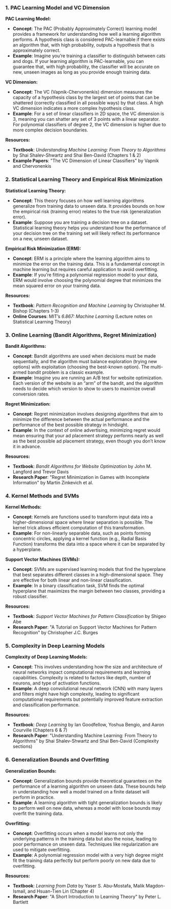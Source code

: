 ### 1. PAC Learning Model and VC Dimension

**PAC Learning Model:**
- **Concept**: The PAC (Probably Approximately Correct) learning model provides a framework for understanding how well a learning algorithm performs. A hypothesis class is considered PAC-learnable if there exists an algorithm that, with high probability, outputs a hypothesis that is approximately correct.
- **Example**: Imagine you’re training a classifier to distinguish between cats and dogs. If your learning algorithm is PAC-learnable, you can guarantee that, with high probability, the classifier will be accurate on new, unseen images as long as you provide enough training data.

**VC Dimension:**
- **Concept**: The VC (Vapnik-Chervonenkis) dimension measures the capacity of a hypothesis class by the largest set of points that can be shattered (correctly classified in all possible ways) by that class. A high VC dimension indicates a more complex hypothesis class.
- **Example**: For a set of linear classifiers in 2D space, the VC dimension is 3, meaning you can shatter any set of 3 points with a linear separator. For polynomial classifiers of degree 2, the VC dimension is higher due to more complex decision boundaries.

**Resources:**
- **Textbook**: *Understanding Machine Learning: From Theory to Algorithms* by Shai Shalev-Shwartz and Shai Ben-David (Chapters 1 & 2)
- **Example Papers**: "The VC Dimension of Linear Classifiers" by Vapnik and Chervonenkis

### 2. Statistical Learning Theory and Empirical Risk Minimization

**Statistical Learning Theory:**
- **Concept**: This theory focuses on how well learning algorithms generalize from training data to unseen data. It provides bounds on how the empirical risk (training error) relates to the true risk (generalization error).
- **Example**: Suppose you are training a decision tree on a dataset. Statistical learning theory helps you understand how the performance of your decision tree on the training set will likely reflect its performance on a new, unseen dataset.

**Empirical Risk Minimization (ERM):**
- **Concept**: ERM is a principle where the learning algorithm aims to minimize the error on the training data. This is a fundamental concept in machine learning but requires careful application to avoid overfitting.
- **Example**: If you’re fitting a polynomial regression model to your data, ERM would involve choosing the polynomial degree that minimizes the mean squared error on your training data.

**Resources:**
- **Textbook**: *Pattern Recognition and Machine Learning* by Christopher M. Bishop (Chapters 1-3)
- **Online Courses**: MIT’s *6.867: Machine Learning* (Lecture notes on Statistical Learning Theory)

### 3. Online Learning (Bandit Algorithms, Regret Minimization)

**Bandit Algorithms:**
- **Concept**: Bandit algorithms are used when decisions must be made sequentially, and the algorithm must balance exploration (trying new options) with exploitation (choosing the best-known option). The multi-armed bandit problem is a classic example.
- **Example**: Imagine you are running an A/B test for website optimization. Each version of the website is an “arm” of the bandit, and the algorithm needs to decide which version to show to users to maximize overall conversion rates.

**Regret Minimization:**
- **Concept**: Regret minimization involves designing algorithms that aim to minimize the difference between the actual performance and the performance of the best possible strategy in hindsight.
- **Example**: In the context of online advertising, minimizing regret would mean ensuring that your ad placement strategy performs nearly as well as the best possible ad placement strategy, even though you don’t know it in advance.

**Resources:**
- **Textbook**: *Bandit Algorithms for Website Optimization* by John M. Langford and Trevor Davis
- **Research Paper**: "Regret Minimization in Games with Incomplete Information" by Martin Zinkevich et al.

### 4. Kernel Methods and SVMs

**Kernel Methods:**
- **Concept**: Kernels are functions used to transform input data into a higher-dimensional space where linear separation is possible. The kernel trick allows efficient computation of this transformation.
- **Example**: For non-linearly separable data, such as points forming concentric circles, applying a kernel function (e.g., Radial Basis Function) transforms the data into a space where it can be separated by a hyperplane.

**Support Vector Machines (SVMs):**
- **Concept**: SVMs are supervised learning models that find the hyperplane that best separates different classes in a high-dimensional space. They are effective for both linear and non-linear classification.
- **Example**: In a binary classification task, SVM finds the optimal hyperplane that maximizes the margin between two classes, providing a robust classifier.

**Resources:**
- **Textbook**: *Support Vector Machines for Pattern Classification* by Shigeo Abe
- **Research Paper**: "A Tutorial on Support Vector Machines for Pattern Recognition" by Christopher J.C. Burges

### 5. Complexity in Deep Learning Models

**Complexity of Deep Learning Models:**
- **Concept**: This involves understanding how the size and architecture of neural networks impact computational requirements and learning capabilities. Complexity is related to factors like depth, number of neurons, and type of activation functions.
- **Example**: A deep convolutional neural network (CNN) with many layers and filters might have high complexity, leading to significant computational requirements but potentially improved feature extraction and classification performance.

**Resources:**
- **Textbook**: *Deep Learning* by Ian Goodfellow, Yoshua Bengio, and Aaron Courville (Chapters 6 & 7)
- **Research Paper**: "Understanding Machine Learning: From Theory to Algorithms" by Shai Shalev-Shwartz and Shai Ben-David (Complexity sections)

### 6. Generalization Bounds and Overfitting

**Generalization Bounds:**
- **Concept**: Generalization bounds provide theoretical guarantees on the performance of a learning algorithm on unseen data. These bounds help in understanding how well a model trained on a finite dataset will perform in practice.
- **Example**: A learning algorithm with tight generalization bounds is likely to perform well on new data, whereas a model with loose bounds may overfit the training data.

**Overfitting:**
- **Concept**: Overfitting occurs when a model learns not only the underlying patterns in the training data but also the noise, leading to poor performance on unseen data. Techniques like regularization are used to mitigate overfitting.
- **Example**: A polynomial regression model with a very high degree might fit the training data perfectly but perform poorly on new data due to overfitting.

**Resources:**
- **Textbook**: *Learning from Data* by Yaser S. Abu-Mostafa, Malik Magdon-Ismail, and Hsuan-Tien Lin (Chapter 4)
- **Research Paper**: "A Short Introduction to Learning Theory" by Peter L. Bartlett
